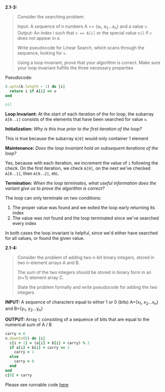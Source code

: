 **2.1-3:**

> Consider the searching problem:
>
> Input: A sequence of n numbers A == {a<sub>1</sub>, a<sub>2</sub>...a<sub>n</sub>} and a value `v`.
> Output: An index i such that `v == A[i]` or the special value `nil` if `v` does not appear in `A`.
>
> Write pseudocode for Linear Search, which scans through the sequence, looking for `v`.
>
> Using a loop invariant, prove that your algorithm is correct. Make sure your loop invariant fulfills the three necessary properties

Pseudocode:

```ruby
0.upto(A.length - 1) do |i|
  return i if A[i] == v
end

nil
```

**Loop Invariant:** At the start of each iteration of the for loop, the subarray `A[0..i]` consists of the elements that have been searched for value `v`.

**Initialization:** *Why is this true prior to the first iteration of the loop?*

This is true because the subarray `A[0]` would only container 1 element

**Maintenance:** *Does the loop invariant hold on subsequent iterations of the loop?*

Yes, because with each iteration, we increment the value of `i` following the check. On the first iteration, we check `A[0]`, on the next we've checked `A[0..1]`, then `A[0..2]`, etc.

**Termination:** *When the loop terminates, what useful information does the variant give us to prove the algorithm is correct?*

The loop can only terminate on two conditions:

1) The proper value was found and we exited the loop early returning its index
2) The value was not found and the loop terminated since we've searched every index

In both cases the loop invariant is helpful, since we'd either have searched for all values, or found the given value.

**2.1-4:**

> Consider the problem of adding two n-bit binary integers, stored in two n-element arrays A and B.
>
> The sum of the two integers should be stored in binary form in an (n+1)-element array C.
>
> State the problem formally and write pseudocode for adding the two integers

**INPUT:** A sequence of characters equal to either 1 or 0 (bits) A={x<sub>1</sub>, x<sub>2</sub>...x<sub>n</sub>} and B={y<sub>1</sub>, y<sub>2</sub>...y<sub>n</sub>}

**OUTPUT:** Array `C` consisting of a sequence of bits that are equal to the numerical sum of A / B

```ruby
carry = 0
n.downto(0) do |i|
  c[i + 1] = (a[i] + b[i] + carry) % 2
  if a[i] + b[i] + carry >= 2
    carry = 1
  else
    carry = 0
  end
end
c[0] = carry
```

Please see runnable code [here](https://github.com/hillmandj/clrs-algorithms/blob/master/ch-2/code/add_binary_numbers.rb)
